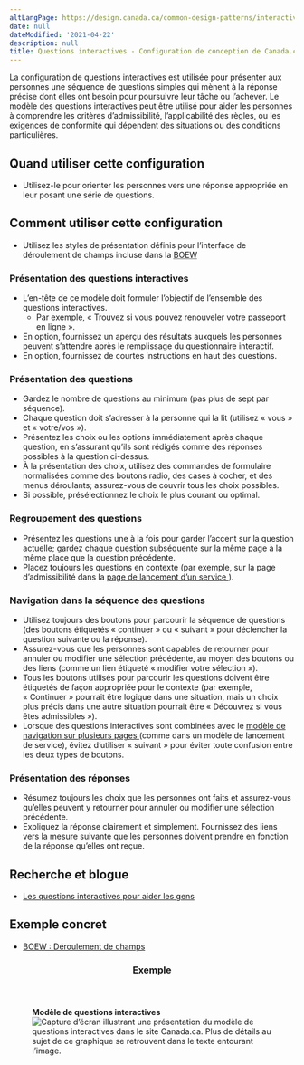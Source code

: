```yaml
---
altLangPage: https://design.canada.ca/common-design-patterns/interactive-questions.html
date: null
dateModified: '2021-04-22'
description: null
title: Questions interactives - Configuration de conception de Canada.ca
---
```





<section>
 <p>
  La configuration de questions interactives est utilisée pour présenter aux personnes une séquence de questions simples qui mènent à la réponse précise dont elles ont besoin pour poursuivre leur tâche ou l’achever. Le modèle des questions interactives peut être utilisé pour aider les personnes à comprendre les critères d’admissibilité, l’applicabilité des règles, ou les exigences de conformité qui dépendent des situations ou des conditions particulières.
 </p>
 <section>
  <h2>
   Quand utiliser cette configuration
  </h2>
  <ul>
   <li>
    Utilisez-le pour orienter les personnes vers une réponse appropriée en leur posant une série de questions.
   </li>
  </ul>
 </section>
 <section>
  <h2>
   Comment utiliser cette configuration
  </h2>
  <ul>
   <li>
    Utilisez les styles de présentation définis pour l’interface de déroulement de champs incluse dans la
    <abbr title="Boîte à outils de l’expérience Web">
     BOEW
    </abbr>
   </li>
  </ul>
  <section>
   <h3>
    Présentation des questions interactives
   </h3>
   <ul>
    <li>
     L’en-tête de ce modèle doit formuler l’objectif de l’ensemble des questions interactives.
     <ul>
      <li>
       Par exemple, « Trouvez si vous pouvez renouveler votre passeport en ligne ».
      </li>
     </ul>
    </li>
    <li>
     En option, fournissez un aperçu des résultats auxquels les personnes peuvent s’attendre après le remplissage du questionnaire interactif.
    </li>
    <li>
     En option, fournissez de courtes instructions en haut des questions.
    </li>
   </ul>
  </section>
  <section>
   <h3>
    Présentation des questions
   </h3>
   <ul>
    <li>
     Gardez le nombre de questions au minimum (pas plus de sept par séquence).
    </li>
    <li>
     Chaque question doit s’adresser à la personne qui la lit (utilisez « vous » et « votre/vos »).
    </li>
    <li>
     Présentez les choix ou les options immédiatement après chaque question, en s’assurant qu’ils sont rédigés comme des réponses possibles à la question ci-dessus.
    </li>
    <li>
     À la présentation des choix, utilisez des commandes de formulaire normalisées comme des boutons radio, des cases à cocher, et des menus déroulants; assurez-vous de couvrir tous les choix possibles.
    </li>
    <li>
     Si possible, présélectionnez le choix le plus courant ou optimal.
    </li>
   </ul>
  </section>
  <section>
   <h3>
    Regroupement des questions
   </h3>
   <ul>
    <li>
     Présentez les questions une à la fois pour garder l’accent sur la question actuelle; gardez chaque question subséquente sur la même page à la même place que la question précédente.
    </li>
    <li>
     Placez toujours les questions en contexte (par exemple, sur la page d’admissibilité dans la
     <a href="../modeles-recommandes/pages-lancement-service.html">
      page de lancement d’un service
     </a>
     ).
    </li>
   </ul>
  </section>
  <section>
   <h3>
    Navigation dans la séquence des questions
   </h3>
   <ul>
    <li>
     Utilisez toujours des boutons pour parcourir la séquence de questions (des boutons étiquetés « continuer » ou « suivant » pour déclencher la question suivante ou la réponse).
    </li>
    <li>
     Assurez-vous que les personnes sont capables de retourner pour annuler ou modifier une sélection précédente, au moyen des boutons ou des liens (comme un lien étiqueté « modifier votre sélection »).
    </li>
    <li>
     Tous les boutons utilisés pour parcourir les questions doivent être étiquetés de façon appropriée pour le contexte (par exemple, « Continuer » pourrait être logique dans une situation, mais un choix plus précis dans une autre situation pourrait être « Découvrez si vous êtes admissibles »).
    </li>
    <li>
     Lorsque des questions interactives sont combinées avec le
     <a href="../configurations-conception-communes/navigation-plusieurs-pages.html">
      modèle de navigation sur plusieurs pages
     </a>
     (comme dans un modèle de lancement de service), évitez d’utiliser « suivant » pour éviter toute confusion entre les deux types de boutons.
    </li>
   </ul>
  </section>
  <section>
   <h3>
    Présentation des réponses
   </h3>
   <ul>
    <li>
     Résumez toujours les choix que les personnes ont faits et assurez-vous qu’elles peuvent y retourner pour annuler ou modifier une sélection précédente.
    </li>
    <li>
     Expliquez la réponse clairement et simplement. Fournissez des liens vers la mesure suivante que les personnes doivent prendre en fonction de la réponse qu’elles ont reçue.
    </li>
   </ul>
  </section>
 </section>
 <h2 id="recherche">
  Recherche et blogue
 </h2>
 <ul>
  <li>
   <a href="https://blogue.canada.ca/2021/04/08/utilisation-de-questions-interactives.html">
    Les questions interactives pour aider les gens
   </a>
  </li>
 </ul>
 <section>
  <h2>
   Exemple concret
  </h2>
  <ul>
   <li>
    <a href="http://wet-boew.github.io/themes-dist/GCWeb/demos/fieldflow/fieldflow-fr.html">
     BOEW : Déroulement de champs
    </a>
   </li>
  </ul>
 </section>
 <section>
  <section class="panel panel-primary">
   <header class="panel-heading">
    <h3 class="panel-title">
     Exemple
    </h3>
   </header>
   <div class="panel-body">
    <figure class="mrgn-bttm-sm">
     <figcaption class="text-center">
      <b>
       Modèle de questions interactives
      </b>
     </figcaption>
     <img alt="Capture d’écran illustrant une présentation du modèle de questions interactives dans le site Canada.ca. Plus de détails au sujet de ce graphique se retrouvent dans le texte entourant l’image." class="img-responsive center-block" src="https://www.canada.ca/content/dam/tbs-sct/images/government-communications/canada-content-style-guide/interactive-questions-pattern-fra.jpg"/>
    </figure>
   </div>
  </section>
 </section>
</section>




